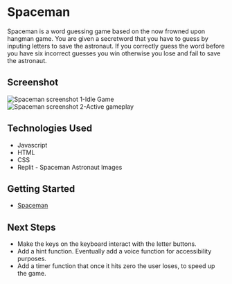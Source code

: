 # Spaceman
Spaceman is a word guessing game based on the now frowned upon hangman game. You are given a secretword that you have to guess by inputing letters to save the astronaut. If you correctly guess the word before you have six incorrect guesses you win otherwise you lose and fail to save the astronaut.

## Screenshot
![Spaceman screenshot 1-Idle Game](assets/Screenshot%20of%20Spaceman.png)
![Spaceman screenshot 2-Active gameplay](assets/Screenshot%20of%20Spaceman%20part%20two.png) 

## Technologies Used
* Javascript
* HTML
* CSS
* Replit - Spaceman Astronaut Images

## Getting Started
* [Spaceman](https://skysalisbury.github.io/Spaceman/)

## Next Steps
* Make the keys on the keyboard interact with the letter buttons.
* Add a hint function. Eventually add a voice function for accessibility purposes.
* Add a timer function that once it hits zero the user loses, to speed up the game.